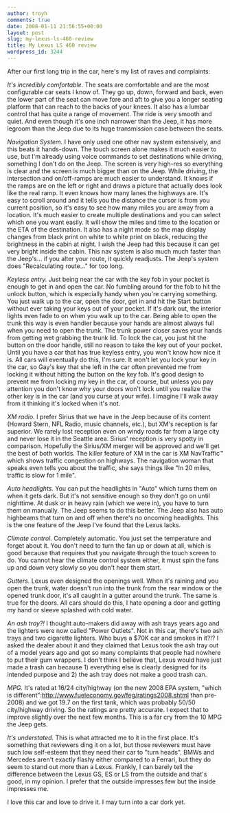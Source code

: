 ```yaml
---
author: troyh
comments: true
date: 2008-01-11 21:56:55+00:00
layout: post
slug: my-lexus-ls-460-review
title: My Lexus LS 460 review
wordpress_id: 3244
---
```


After our first long trip in the car, here's my list of raves and complaints:


<!-- more -->

*It's incredibly comfortable.* The seats are comfortable and are the most configurable car seats I know of. They go up, down, forward and back, even the lower part of the seat can move fore and aft to give you a longer seating platform that can reach to the backs of your knees. It also has a lumbar control that has quite a range of movement. The ride is very smooth and quiet. And even though it's one inch narrower than the Jeep, it has more legroom than the Jeep due to its huge transmission case between the seats.

*Navigation System.* I have only used one other nav system extensively, and this beats it hands-down. The touch screen alone makes it much easier to use, but I'm already using voice commands to set destinations while driving, something I don't do on the Jeep. The screen is very high-res so everything is clear and the screen is much bigger than on the Jeep. While driving, the intersection and on/off-ramps are much easier to understand. It  knows if the ramps are on the left or right and draws a picture that actually does look like the real ramp. It even knows how many lanes the highways are. It's easy to scroll around and it tells you the distance the cursor is from you current position, so it's easy to see how many miles you are away from a location. It's much easier to create multiple destinations and you can select which one you want easily. It will show the miles and time to the location or the ETA of the destination. It also has a night mode so the map display changes from black print on white to white print on black, reducing the brightness in the cabin at night. I wish the Jeep had this because it can get very bright inside the cabin. This nav system is also much much faster than the Jeep's... if you alter your route, it quickly readjusts. The Jeep's system does "Recalculating route..." for too long.

*Keyless entry.* Just being near the car with the key fob in your pocket is enough to get in and open the car. No fumbling around for the fob to hit the unlock button, which is especially handy when you're carrying something. You just walk up to the car, open the door, get in and hit the Start button without ever taking your keys out of your pocket. If it's dark out, the interior lights even fade to on when you walk up to the car. Being able to open the trunk this way is even handier because your hands are almost always full when you need to open the trunk. The trunk power closer saves your hands from getting wet grabbing the trunk lid. To lock the car, you just hit the button on the door handle, still no reason to take the key out of your pocket. Until you have a car that has true keyless entry, you won't know how nice it is. All cars will eventually do this, I'm sure. It won't let you lock your key in the car, so Gay's key that she left in the car often prevented me from locking it without hitting the button on the key fob. It's good design to prevent me from locking my key in the car, of course, but unless you pay attention you don't know why your doors won't lock until you realize the other key is in the car (and you curse at your wife). I imagine I'll walk away from it thinking it's locked when it's not.

*XM radio.* I prefer Sirius that we have in the Jeep because of its content (Howard Stern, NFL Radio, music channels, etc.), but XM's reception is far superior. We rarely lost reception even on windy roads far from a large city and never lose it in the Seattle area. Sirius' reception is very spotty in comparison. Hopefully the Sirius/XM merger will be approved and we'll get the best of both worlds. The killer feature of XM in the car is XM NavTraffic™ which shows traffic congestion on highways. The navigation woman that speaks even tells you about the traffic, she says things like "In 20 miles, traffic is slow for 1 mile".

*Auto headlights.* You can put the headlights in "Auto" which turns them on when it gets dark. But it's not sensitive enough so they don't go on until nighttime. At dusk or in heavy rain (which we were in), you have to turn them on manually. The Jeep seems to do this better. The Jeep also has auto highbeams that turn on and off when there's no oncoming headlights. This is the one feature of the Jeep I've found that the Lexus lacks.

*Climate control.* Completely automatic. You just set the temperature and forget about it. You don't need to turn the fan up or down at all, which is good because that requires that you navigate through the touch screen to do. You cannot hear the climate control system either, it must spin the fans up and down very slowly so you don't hear them start.

*Gutters.* Lexus even designed the openings well. When it's raining and you open the trunk, water doesn't run into the trunk from the rear window or the opened trunk door, it's all caught in a gutter around the trunk. The same is true for the doors. All cars should do this, I hate opening a door and getting my hand or sleeve splashed with cold water.

*An ash tray?!* I thought auto-makers did away with ash trays years ago and the lighters were now called "Power Outlets". Not in this car, there's two ash trays and two cigarette lighters. Who buys a $70K car and smokes in it?!? I asked the dealer about it and they claimed that Lexus took the ash tray out of a model years ago and got so many complaints that people had nowhere to put their gum wrappers. I don't think I believe that, Lexus would have just made a trash can because 1) everything else is clearly designed for its intended purpose and 2) the ash tray does not make a good trash can.

*MPG.* It's rated at 16/24 city/highway (on the new 2008 EPA system, "which is different":http://www.fueleconomy.gov/feg/ratings2008.shtml than pre-2008) and we got 19.7 on the first tank, which was probably 50/50 city/highway driving. So the ratings are pretty accurate. I expect that to improve slightly over the next few months. This is a far cry from the 10 MPG the Jeep gets.

*It's understated.* This is what attracted me to it in the first place. It's something that reviewers ding it on a lot, but those reviewers must have such low self-esteem that they need their car to "turn heads". BMWs and Mercedes aren't exactly flashy either compared to a Ferrari, but they do seem to stand out more than a Lexus. Frankly, I can barely tell the difference between the Lexus GS, ES or LS from the outside and that's good, in my opinion. I prefer that the outside impresses few but the inside impresses me.

I love this car and love to drive it. I may turn into a car dork yet.
